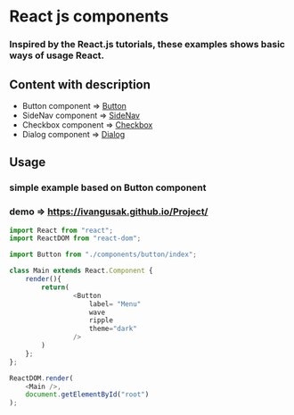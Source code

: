 # **React js** components  

### Inspired by the React.js tutorials, these examples shows basic ways of usage React.
## Content with description

*  Button component   => [Button](https://github.com/IvanGusak/Project/tree/master/components/button)
*  SideNav component => [SideNav](https://github.com/IvanGusak/Project/tree/master/components/sideNav)
*  Checkbox component => [Checkbox](https://github.com/IvanGusak/Project/tree/master/components/checkbox)
*  Dialog component => [Dialog](https://github.com/IvanGusak/Project/tree/master/components/dialog)

## Usage
### simple example based on Button component
### demo => https://ivangusak.github.io/Project/

```javascript
import React from "react";
import ReactDOM from "react-dom";

import Button from "./components/button/index";

class Main extends React.Component {
    render(){
        return(
                <Button 
                    label= "Menu"
                    wave
                    ripple 
                    theme="dark"   
                /> 
        )        
    };
};

ReactDOM.render(
    <Main />,
    document.getElementById("root")
);

```

